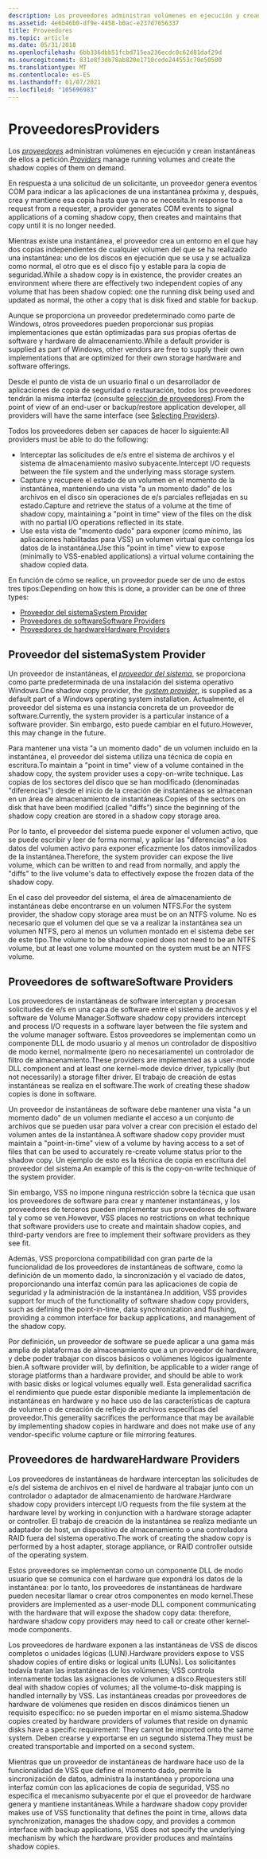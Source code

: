 ```yaml
---
description: Los proveedores administran volúmenes en ejecución y crean instantáneas de ellos a petición.
ms.assetid: 4e6b46b0-df9e-4458-b0ac-e237d7656337
title: Proveedores
ms.topic: article
ms.date: 05/31/2018
ms.openlocfilehash: 6bb336dbb51fcbd715ea236ecdc0c62d81daf29d
ms.sourcegitcommit: 831e8f3db78ab820e1710cede244553c70e50500
ms.translationtype: MT
ms.contentlocale: es-ES
ms.lasthandoff: 01/07/2021
ms.locfileid: "105696983"
---
```

# <a name="providers"></a><span data-ttu-id="47a25-103">Proveedores</span><span class="sxs-lookup"><span data-stu-id="47a25-103">Providers</span></span>

<span data-ttu-id="47a25-104">Los [*proveedores*](vssgloss-p.md) administran volúmenes en ejecución y crean instantáneas de ellos a petición.</span><span class="sxs-lookup"><span data-stu-id="47a25-104">[*Providers*](vssgloss-p.md) manage running volumes and create the shadow copies of them on demand.</span></span>

<span data-ttu-id="47a25-105">En respuesta a una solicitud de un solicitante, un proveedor genera eventos COM para indicar a las aplicaciones de una instantánea próxima y, después, crea y mantiene esa copia hasta que ya no se necesita.</span><span class="sxs-lookup"><span data-stu-id="47a25-105">In response to a request from a requester, a provider generates COM events to signal applications of a coming shadow copy, then creates and maintains that copy until it is no longer needed.</span></span>

<span data-ttu-id="47a25-106">Mientras existe una instantánea, el proveedor crea un entorno en el que hay dos copias independientes de cualquier volumen del que se ha realizado una instantánea: uno de los discos en ejecución que se usa y se actualiza como normal, el otro que es el disco fijo y estable para la copia de seguridad.</span><span class="sxs-lookup"><span data-stu-id="47a25-106">While a shadow copy is in existence, the provider creates an environment where there are effectively two independent copies of any volume that has been shadow copied: one the running disk being used and updated as normal, the other a copy that is disk fixed and stable for backup.</span></span>

<span data-ttu-id="47a25-107">Aunque se proporciona un proveedor predeterminado como parte de Windows, otros proveedores pueden proporcionar sus propias implementaciones que están optimizadas para sus propias ofertas de software y hardware de almacenamiento.</span><span class="sxs-lookup"><span data-stu-id="47a25-107">While a default provider is supplied as part of Windows, other vendors are free to supply their own implementations that are optimized for their own storage hardware and software offerings.</span></span>

<span data-ttu-id="47a25-108">Desde el punto de vista de un usuario final o un desarrollador de aplicaciones de copia de seguridad o restauración, todos los proveedores tendrán la misma interfaz (consulte [selección de proveedores](selecting-providers.md)).</span><span class="sxs-lookup"><span data-stu-id="47a25-108">From the point of view of an end-user or backup/restore application developer, all providers will have the same interface (see [Selecting Providers](selecting-providers.md)).</span></span>

<span data-ttu-id="47a25-109">Todos los proveedores deben ser capaces de hacer lo siguiente:</span><span class="sxs-lookup"><span data-stu-id="47a25-109">All providers must be able to do the following:</span></span>

-   <span data-ttu-id="47a25-110">Interceptar las solicitudes de e/s entre el sistema de archivos y el sistema de almacenamiento masivo subyacente.</span><span class="sxs-lookup"><span data-stu-id="47a25-110">Intercept I/O requests between the file system and the underlying mass storage system.</span></span>
-   <span data-ttu-id="47a25-111">Capture y recupere el estado de un volumen en el momento de la instantánea, manteniendo una vista "a un momento dado" de los archivos en el disco sin operaciones de e/s parciales reflejadas en su estado.</span><span class="sxs-lookup"><span data-stu-id="47a25-111">Capture and retrieve the status of a volume at the time of shadow copy, maintaining a "point in time" view of the files on the disk with no partial I/O operations reflected in its state.</span></span>
-   <span data-ttu-id="47a25-112">Use esta vista de "momento dado" para exponer (como mínimo, las aplicaciones habilitadas para VSS) un volumen virtual que contenga los datos de la instantánea.</span><span class="sxs-lookup"><span data-stu-id="47a25-112">Use this "point in time" view to expose (minimally to VSS-enabled applications) a virtual volume containing the shadow copied data.</span></span>

<span data-ttu-id="47a25-113">En función de cómo se realice, un proveedor puede ser de uno de estos tres tipos:</span><span class="sxs-lookup"><span data-stu-id="47a25-113">Depending on how this is done, a provider can be one of three types:</span></span>

-   [<span data-ttu-id="47a25-114">Proveedor del sistema</span><span class="sxs-lookup"><span data-stu-id="47a25-114">System Provider</span></span>](#system-provider)
-   [<span data-ttu-id="47a25-115">Proveedores de software</span><span class="sxs-lookup"><span data-stu-id="47a25-115">Software Providers</span></span>](#software-providers)
-   [<span data-ttu-id="47a25-116">Proveedores de hardware</span><span class="sxs-lookup"><span data-stu-id="47a25-116">Hardware Providers</span></span>](#hardware-providers)

## <a name="system-provider"></a><span data-ttu-id="47a25-117">Proveedor del sistema</span><span class="sxs-lookup"><span data-stu-id="47a25-117">System Provider</span></span>

<span data-ttu-id="47a25-118">Un proveedor de instantáneas, el [*proveedor del sistema*](vssgloss-s.md), se proporciona como parte predeterminada de una instalación del sistema operativo Windows.</span><span class="sxs-lookup"><span data-stu-id="47a25-118">One shadow copy provider, the [*system provider*](vssgloss-s.md), is supplied as a default part of a Windows operating system installation.</span></span> <span data-ttu-id="47a25-119">Actualmente, el proveedor del sistema es una instancia concreta de un proveedor de software.</span><span class="sxs-lookup"><span data-stu-id="47a25-119">Currently, the system provider is a particular instance of a software provider.</span></span> <span data-ttu-id="47a25-120">Sin embargo, esto puede cambiar en el futuro.</span><span class="sxs-lookup"><span data-stu-id="47a25-120">However, this may change in the future.</span></span>

<span data-ttu-id="47a25-121">Para mantener una vista "a un momento dado" de un volumen incluido en la instantánea, el proveedor del sistema utiliza una técnica de copia en escritura.</span><span class="sxs-lookup"><span data-stu-id="47a25-121">To maintain a "point in time" view of a volume contained in the shadow copy, the system provider uses a copy-on-write technique.</span></span> <span data-ttu-id="47a25-122">Las copias de los sectores del disco que se han modificado (denominadas "diferencias") desde el inicio de la creación de instantáneas se almacenan en un área de almacenamiento de instantáneas.</span><span class="sxs-lookup"><span data-stu-id="47a25-122">Copies of the sectors on disk that have been modified (called "diffs") since the beginning of the shadow copy creation are stored in a shadow copy storage area.</span></span>

<span data-ttu-id="47a25-123">Por lo tanto, el proveedor del sistema puede exponer el volumen activo, que se puede escribir y leer de forma normal, y aplicar las "diferencias" a los datos del volumen activo para exponer eficazmente los datos inmovilizados de la instantánea.</span><span class="sxs-lookup"><span data-stu-id="47a25-123">Therefore, the system provider can expose the live volume, which can be written to and read from normally, and apply the "diffs" to the live volume's data to effectively expose the frozen data of the shadow copy.</span></span>

<span data-ttu-id="47a25-124">En el caso del proveedor del sistema, el área de almacenamiento de instantáneas debe encontrarse en un volumen NTFS.</span><span class="sxs-lookup"><span data-stu-id="47a25-124">For the system provider, the shadow copy storage area must be on an NTFS volume.</span></span> <span data-ttu-id="47a25-125">No es necesario que el volumen del que se va a realizar la instantánea sea un volumen NTFS, pero al menos un volumen montado en el sistema debe ser de este tipo.</span><span class="sxs-lookup"><span data-stu-id="47a25-125">The volume to be shadow copied does not need to be an NTFS volume, but at least one volume mounted on the system must be an NTFS volume.</span></span>

## <a name="software-providers"></a><span data-ttu-id="47a25-126">Proveedores de software</span><span class="sxs-lookup"><span data-stu-id="47a25-126">Software Providers</span></span>

<span data-ttu-id="47a25-127">Los proveedores de instantáneas de software interceptan y procesan solicitudes de e/s en una capa de software entre el sistema de archivos y el software de Volume Manager.</span><span class="sxs-lookup"><span data-stu-id="47a25-127">Software shadow copy providers intercept and process I/O requests in a software layer between the file system and the volume manager software.</span></span> <span data-ttu-id="47a25-128">Estos proveedores se implementan como un componente DLL de modo usuario y al menos un controlador de dispositivo de modo kernel, normalmente (pero no necesariamente) un controlador de filtro de almacenamiento.</span><span class="sxs-lookup"><span data-stu-id="47a25-128">These providers are implemented as a user-mode DLL component and at least one kernel-mode device driver, typically (but not necessarily) a storage filter driver.</span></span> <span data-ttu-id="47a25-129">El trabajo de creación de estas instantáneas se realiza en el software.</span><span class="sxs-lookup"><span data-stu-id="47a25-129">The work of creating these shadow copies is done in software.</span></span>

<span data-ttu-id="47a25-130">Un proveedor de instantáneas de software debe mantener una vista "a un momento dado" de un volumen mediante el acceso a un conjunto de archivos que se pueden usar para volver a crear con precisión el estado del volumen antes de la instantánea.</span><span class="sxs-lookup"><span data-stu-id="47a25-130">A software shadow copy provider must maintain a "point-in-time" view of a volume by having access to a set of files that can be used to accurately re-create volume status prior to the shadow copy.</span></span> <span data-ttu-id="47a25-131">Un ejemplo de esto es la técnica de copia en escritura del proveedor del sistema.</span><span class="sxs-lookup"><span data-stu-id="47a25-131">An example of this is the copy-on-write technique of the system provider.</span></span>

<span data-ttu-id="47a25-132">Sin embargo, VSS no impone ninguna restricción sobre la técnica que usan los proveedores de software para crear y mantener instantáneas, y los proveedores de terceros pueden implementar sus proveedores de software tal y como se ven.</span><span class="sxs-lookup"><span data-stu-id="47a25-132">However, VSS places no restrictions on what technique that software providers use to create and maintain shadow copies, and third-party vendors are free to implement their software providers as they see fit.</span></span>

<span data-ttu-id="47a25-133">Además, VSS proporciona compatibilidad con gran parte de la funcionalidad de los proveedores de instantáneas de software, como la definición de un momento dado, la sincronización y el vaciado de datos, proporcionando una interfaz común para las aplicaciones de copia de seguridad y la administración de la instantánea.</span><span class="sxs-lookup"><span data-stu-id="47a25-133">In addition, VSS provides support for much of the functionality of software shadow copy providers, such as defining the point-in-time, data synchronization and flushing, providing a common interface for backup applications, and management of the shadow copy.</span></span>

<span data-ttu-id="47a25-134">Por definición, un proveedor de software se puede aplicar a una gama más amplia de plataformas de almacenamiento que a un proveedor de hardware, y debe poder trabajar con discos básicos o volúmenes lógicos igualmente bien.</span><span class="sxs-lookup"><span data-stu-id="47a25-134">A software provider will, by definition, be applicable to a wider range of storage platforms than a hardware provider, and should be able to work with basic disks or logical volumes equally well.</span></span> <span data-ttu-id="47a25-135">Esta generalidad sacrifica el rendimiento que puede estar disponible mediante la implementación de instantáneas en hardware y no hace uso de las características de captura de volumen o de creación de reflejo de archivos específicas del proveedor.</span><span class="sxs-lookup"><span data-stu-id="47a25-135">This generality sacrifices the performance that may be available by implementing shadow copies in hardware and does not make use of any vendor-specific volume capture or file mirroring features.</span></span>

## <a name="hardware-providers"></a><span data-ttu-id="47a25-136">Proveedores de hardware</span><span class="sxs-lookup"><span data-stu-id="47a25-136">Hardware Providers</span></span>

<span data-ttu-id="47a25-137">Los proveedores de instantáneas de hardware interceptan las solicitudes de e/s del sistema de archivos en el nivel de hardware al trabajar junto con un controlador o adaptador de almacenamiento de hardware.</span><span class="sxs-lookup"><span data-stu-id="47a25-137">Hardware shadow copy providers intercept I/O requests from the file system at the hardware level by working in conjunction with a hardware storage adapter or controller.</span></span> <span data-ttu-id="47a25-138">El trabajo de creación de la instantánea se realiza mediante un adaptador de host, un dispositivo de almacenamiento o una controladora RAID fuera del sistema operativo.</span><span class="sxs-lookup"><span data-stu-id="47a25-138">The work of creating the shadow copy is performed by a host adapter, storage appliance, or RAID controller outside of the operating system.</span></span>

<span data-ttu-id="47a25-139">Estos proveedores se implementan como un componente DLL de modo usuario que se comunica con el hardware que expondrá los datos de la instantánea: por lo tanto, los proveedores de instantáneas de hardware pueden necesitar llamar o crear otros componentes en modo kernel.</span><span class="sxs-lookup"><span data-stu-id="47a25-139">These providers are implemented as a user-mode DLL component communicating with the hardware that will expose the shadow copy data: therefore, hardware shadow copy providers may need to call or create other kernel-mode components.</span></span>

<span data-ttu-id="47a25-140">Los proveedores de hardware exponen a las instantáneas de VSS de discos completos o unidades lógicas (LUN).</span><span class="sxs-lookup"><span data-stu-id="47a25-140">Hardware providers expose to VSS shadow copies of entire disks or logical units (LUNs).</span></span> <span data-ttu-id="47a25-141">Los solicitantes todavía tratan las instantáneas de los volúmenes; VSS controla internamente todas las asignaciones de volumen a disco.</span><span class="sxs-lookup"><span data-stu-id="47a25-141">Requesters still deal with shadow copies of volumes; all the volume-to-disk mapping is handled internally by VSS.</span></span> <span data-ttu-id="47a25-142">Las instantáneas creadas por proveedores de hardware de volúmenes que residen en discos dinámicos tienen un requisito específico: no se pueden importar en el mismo sistema.</span><span class="sxs-lookup"><span data-stu-id="47a25-142">Shadow copies created by hardware providers of volumes that reside on dynamic disks have a specific requirement:  They cannot be imported onto the same system.</span></span> <span data-ttu-id="47a25-143">Deben crearse y exportarse en un segundo sistema.</span><span class="sxs-lookup"><span data-stu-id="47a25-143">They must be created transportable and imported on a second system.</span></span>

<span data-ttu-id="47a25-144">Mientras que un proveedor de instantáneas de hardware hace uso de la funcionalidad de VSS que define el momento dado, permite la sincronización de datos, administra la instantánea y proporciona una interfaz común con las aplicaciones de copia de seguridad, VSS no especifica el mecanismo subyacente por el que el proveedor de hardware genera y mantiene instantáneas.</span><span class="sxs-lookup"><span data-stu-id="47a25-144">While a hardware shadow copy provider makes use of VSS functionality that defines the point in time, allows data synchronization, manages the shadow copy, and provides a common interface with backup applications, VSS does not specify the underlying mechanism by which the hardware provider produces and maintains shadow copies.</span></span>

 

 



